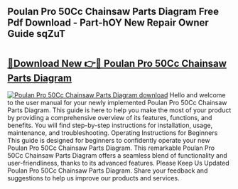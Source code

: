 ## Poulan Pro 50Cc Chainsaw Parts Diagram Free Pdf Download - Part-hOY New Repair Owner Guide sqZuT

# <h2><a href="http://dfu956w.blite.top/?on=Poulan+Pro+50Cc+Chainsaw+Parts+Diagram">🔗Download New 👉🔴 Poulan Pro 50Cc Chainsaw Parts Diagram</a></h2>

[![Poulan Pro 50Cc Chainsaw Parts Diagram download](https://i.imgur.com/lujVjoI.png)](http://dfu956w.blite.top/?on=Poulan+Pro+50Cc+Chainsaw+Parts+Diagram)
Hello and welcome to the user manual for your newly implemented Poulan Pro 50Cc Chainsaw Parts Diagram. This guide is here to help you make the most of your product by providing a comprehensive overview of its features, functions, and benefits. You will find step-by-step instructions for installation, usage, maintenance, and troubleshooting. Operating Instructions for Beginners This guide is designed for beginners to confidently operate your new Poulan Pro 50Cc Chainsaw Parts Diagram. This remarkable Poulan Pro 50Cc Chainsaw Parts Diagram offers a seamless blend of functionality and user-friendliness, thanks to its advanced features. Please Keep Us Updated Poulan Pro 50Cc Chainsaw Parts Diagram. Share your feedback and suggestions to help us improve our products and services.
